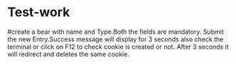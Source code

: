 # Test-work

#create a bear with name and Type.Both the fields are mandatory.
Submit the new Entry.Success message will display for 3 seconds also check the terminal or click on F12 to check cookie
is created or not.
After 3 seconds it will redirect and deletes the same cookie.
